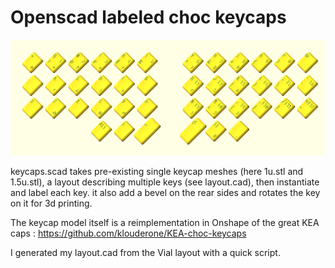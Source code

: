 # Openscad labeled choc keycaps

![./images/openscad_xIq8DWK1gJ.png](./images/openscad_xIq8DWK1gJ.png)

keycaps.scad takes pre-existing single keycap meshes (here 1u.stl and 1.5u.stl), a layout describing multiple keys (see layout.cad), then instantiate and label each key. it also add a bevel on the rear sides and rotates the key on it for 3d printing.

The keycap model itself is a reimplementation in Onshape of the great KEA caps : https://github.com/klouderone/KEA-choc-keycaps

I generated my layout.cad from the Vial layout  with a quick script.
